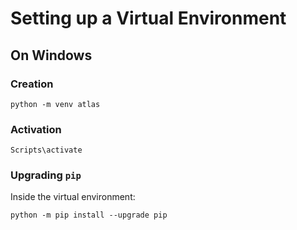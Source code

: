 # Setting up a Virtual Environment

## On Windows

### Creation

```
python -m venv atlas
```

### Activation

```
Scripts\activate
```

### Upgrading `pip`

Inside the virtual environment:

```
python -m pip install --upgrade pip
```
